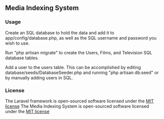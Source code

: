 ## Media Indexing System

### Usage

Create an SQL database to hold the data and add it to app/config/database.php, as well as the SQL username and password you wish to use.

Run "php artisan migrate" to create the Users, Films, and Television SQL database tables.

Add a user to the users table. This can be accomplished by editing database/seeds/DatabaseSeeder.php and running "php artisan db:seed" or by manually adding users in SQL.

### License

The Laravel framework is open-sourced software licensed under the [MIT license](http://opensource.org/licenses/MIT)
The Media Indexing System is open-sourced software licensed under the [MIT license](http://opensource.org/licenses/MIT)
